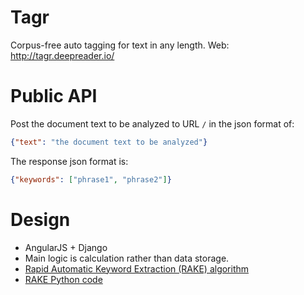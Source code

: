 # Tagr
Corpus-free auto tagging for text in any length. Web: http://tagr.deepreader.io/

# Public API
Post the document text to be analyzed to URL `/` in the json format of:
```json
{"text": "the document text to be analyzed"}
```
The response json format is:
```json 
{"keywords": ["phrase1", "phrase2"]}
```

# Design 
* AngularJS + Django 
* Main logic is calculation rather than data storage.
* [Rapid Automatic Keyword Extraction (RAKE) algorithm](http://www.researchgate.net/publication/227988510_Automatic_Keyword_Extraction_from_Individual_Documents)
* [RAKE Python code](https://github.com/aneesha/RAKE)
